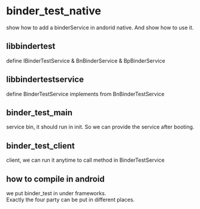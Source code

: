 # binder_test_native
show how to add a binderService in andorid  native. And show how to use it.

## libbindertest

define IBinderTestService & BnBinderService & BpBinderService

## libbindertestservice

define BinderTestService implements from BnBinderTestService

## binder_test_main

service bin, it should run in init. So we can provide the service after booting. 

## binder_test_client

client, we can run it anytime to call method in BinderTestService

## how to compile in android

we put binder_test in under frameworks.  
Exactly the four party can be put in different places.   